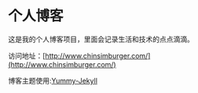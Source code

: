 # 个人博客

这是我的个人博客项目，里面会记录生活和技术的点点滴滴。


访问地址：[http://www.chinsimburger.com/](http://www.chinsimburger.com/)


博客主题使用:[Yummy-Jekyll](https://github.com/DONGChuan/Yummy-Jekyll)
